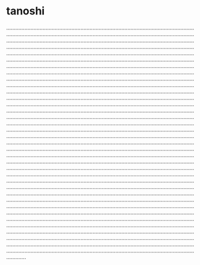 # tanoshi
.............................................................................................................................................................................................................................................................................................................................................................................................................................................................................................................................................................................................................................................................................................................................................................................................................................................................................................................................................................................................................................................................................................................................................................................................................................................................................................................................................................................................................................................................................................................................................................................................................................................................................................................................................................................................................................................................................................................................................................................................................................................................................................................................................................................................................................................................................................................................................................................................................................................................................................................................................................................................................................................................................................................................................................................................................................................................................................................................................................................................................................................................................................................................................................................................................................................................................................................................................................................................................................................................................................................................................................................................................................................................................................................................................................................................................................................................................................................................................................................................................................................................................................................................................................................................................................................................................................................................................................................................................................................................................................................................................................................................................................................................